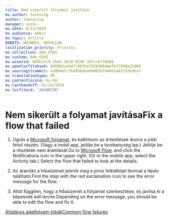 ```yaml
---
title: Nem sikerült folyamat javítása
ms.author: toresing
author: tomresing
manager: scotv
ms.date: 4/12/2018
ms.audience: Admin
ms.topic: article
ROBOTS: NOINDEX, NOFOLLOW
localization_priority: Priority
ms.collection: Adm_O365
ms.custom: Adm_O365
ms.assetid: 856b15c9-2b41-4528-8195-7bfccbf78d69
ms.openlocfilehash: 0959b2ce44fc80fdaf558566a0e7b77598a25db8
ms.sourcegitcommit: e2864efcfb493b6e46b662b746661a61232bdba7
ms.translationtype: MT
ms.contentlocale: hu-HU
ms.lasthandoff: 01/24/2019
ms.locfileid: "29498736"
---
```

# <a name="fix-a-flow-that-failed"></a><span data-ttu-id="1c3c5-102">Nem sikerült a folyamat javítása</span><span class="sxs-lookup"><span data-stu-id="1c3c5-102">Fix a flow that failed</span></span>

1. <span data-ttu-id="1c3c5-p101">Ugrás a [Microsoft folyamat](https://flow.microsoft.com/), és kattintson az értesítések ikonra a jobb felső részén. (Vagy a mobil app, jelölje be a tevékenység lap.) Jelölje be a részletek nem áramlását.</span><span class="sxs-lookup"><span data-stu-id="1c3c5-p101">Go to [Microsoft Flow](https://flow.microsoft.com/), and click the Notifications icon in the upper right. (Or in the mobile app, select the Activity tab.) Select the flow that failed to look at the details.</span></span>
    
2. <span data-ttu-id="1c3c5-105">Az áramlás a hibaüzenet jelenik meg a piros felkiáltójel ikonnal a lépés található.</span><span class="sxs-lookup"><span data-stu-id="1c3c5-105">Find the step with the red exclamation icon to see the error message for the flow.</span></span>
    
3. <span data-ttu-id="1c3c5-106">Attól függően, hogy a hibaüzenet a folyamat szerkesztése, és javítsa ki a képesnek kell lennie.</span><span class="sxs-lookup"><span data-stu-id="1c3c5-106">Depending on the error message, you should be able to edit the flow and fix it.</span></span> 
    
[<span data-ttu-id="1c3c5-107">Általános adatfolyam-hibák</span><span class="sxs-lookup"><span data-stu-id="1c3c5-107">Common flow failures</span></span>](https://go.microsoft.com/fwlink/?linkid=872110)
  

